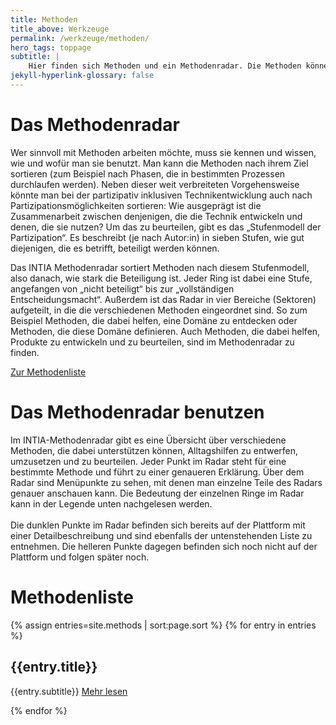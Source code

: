 ```yaml
---
title: Methoden
title_above: Werkzeuge
permalink: /werkzeuge/methoden/
hero_tags: toppage
subtitle: |
    Hier finden sich Methoden und ein Methodenradar. Die Methoden können dabei unterstützen, technische Alltagshilfen zu entwerfen, umzusetzen und zu beurteilen. Das Methodenradar erleichtert die Auswahl. Es zeigt, wann eine Methode sinnvoll in einem Entwicklungsprozess eingesetzt werden kann und wie partizipativ sie ist.
jekyll-hyperlink-glossary: false
---
```


# Das Methodenradar

Wer sinnvoll mit Methoden arbeiten möchte, muss sie kennen und wissen, wie und wofür man sie benutzt. Man kann die Methoden nach ihrem Ziel sortieren (zum Beispiel nach Phasen, die in bestimmten Prozessen durchlaufen werden). Neben dieser weit verbreiteten Vorgehensweise könnte man bei der partizipativ inklusiven Technikentwicklung auch nach Partizipationsmöglichkeiten sortieren: Wie ausgeprägt ist die Zusammenarbeit zwischen denjenigen, die die Technik entwickeln und denen, die sie nutzen? Um das zu beurteilen, gibt es das „Stufenmodell der Partizipation“. Es beschreibt (je nach Autor:in) in sieben Stufen, wie gut diejenigen, die es betrifft, beteiligt werden können.

Das INTIA Methodenradar sortiert Methoden nach diesem Stufenmodell, also danach, wie stark die Beteiligung ist. Jeder Ring ist dabei eine Stufe, angefangen von „nicht beteiligt“ bis zur „vollständigen Entscheidungsmacht“. Außerdem ist das Radar in vier Bereiche (Sektoren) aufgeteilt, in die die verschiedenen Methoden eingeordnet sind. So zum Beispiel Methoden, die dabei helfen, eine Domäne zu entdecken oder Methoden, die diese Domäne definieren. Auch Methoden, die dabei helfen, Produkte zu entwickeln und zu beurteilen, sind im Methodenradar zu finden.

<a href='#methodenliste' class='button is-dark is-rounded'>
      <span>Zur Methodenliste</span>
      <span class='icon is-small'>
        <i class='fas fa-chevron-right fa-xs'></i>
      </span>
</a>
<!--
<a href='#' class='button is-dark is-rounded'>
      <span>Mehr zum Radar</span>
      <span class='icon is-small'>
        <i class='fas fa-chevron-right fa-xs'></i>
      </span>
</a>
-->

# Das Methodenradar benutzen

Im INTIA-Methodenradar gibt es eine Übersicht über verschiedene Methoden, die dabei unterstützen können, Alltagshilfen zu entwerfen, umzusetzen und zu beurteilen. Jeder Punkt im Radar steht für eine bestimmte Methode und führt zu einer genaueren Erklärung. Über dem Radar sind Menüpunkte zu sehen, mit denen man einzelne Teile des Radars genauer anschauen kann. Die Bedeutung der einzelnen Ringe im Radar kann in der Legende unten nachgelesen werden.
<br>
<br>
Die dunklen Punkte im Radar befinden sich bereits auf der Plattform mit einer Detailbeschreibung und sind ebenfalls der untenstehenden Liste zu entnehmen. Die helleren Punkte dagegen befinden sich noch nicht auf der Plattform und folgen später noch.

<div id="radar"></div>

# Methodenliste

{% assign entries=site.methods | sort:page.sort %}
{% for entry in entries %}

<h2 class="has-text-left"> {{entry.title}} </h2>
{{entry.subtitle}}

<a href="{{ entry.url | relative_url }}" class="button float_right is-rounded has-text-centert is-dark {% if item.link == page.url %}is-active{% endif %}">
    <span> Mehr lesen</span>
    <span class="icon is-small">
    <i class="fas fa-chevron-right fa-xs"></i>
    </span>
</a>

{% endfor %}

<script>
let config = {{ site.data.radar-config | jsonify }};
let structure = {{ site.data.radar-structure | jsonify }};
let entries = {{ site.data.radar-entries | jsonify }}; 
createRadar(config, structure, entries);
</script>
